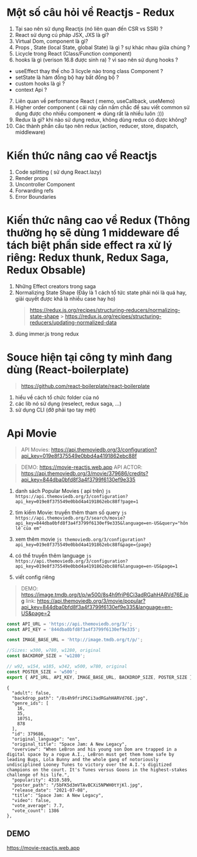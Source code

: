 # Một số câu hỏi về Reactjs - Redux

1. Tại sao nên sử dụng Reactjs (nó liên quan đến CSR vs SSR) ?
2. React sử dụng cú pháp JSX, JXS là gì?
3. Virtual Dom, component là gì?
4. Props , State (local State, global State) là gì ? sự khác nhau giữa chúng ?
5. Licycle trong React (Class/Function component)
6. hooks là gì (verison 16.8 được sinh ra) ? vì sao nên sử dụng hooks ?

- useEffect thay thế cho 3 licycle nào trong class Component ?
- setState là hàm đồng bộ hay bất đồng bộ ?
- custom hooks là gì ?
- context Api ?

7. Liên quan về performance React ( memo, useCallback, useMemo)
8. Higher order component ( cái này cần nắm chắc để sau viết common sử dụng được cho nhiều component => dùng rất là nhiều luôn :)))
9. Redux là gì? khi nào sử dụng redux, không dùng redux có được không?
10. Các thành phần cấu tạo nên redux (action, reducer, store, dispatch, middleware)

# Kiến thức nâng cao về Reactjs

1. Code splitting ( sử dụng React.lazy)
2. Render props
3. Uncontroller Component
4. Forwarding refs
5. Error Boundaries

# Kiến thức nâng cao về Redux (Thông thường họ sẽ dùng 1 middeware để tách biệt phần side effect ra xử lý riêng: Redux thunk, Redux Saga, Redux Obsable)

1. Những Effect creators trong saga
2. Normalizing State Shape (Đây là 1 cách tổ tức state phải nói là quá hay, giải quyết được khá là nhiều case hay ho)
   > https://redux.js.org/recipes/structuring-reducers/normalizing-state-shape > https://redux.js.org/recipes/structuring-reducers/updating-normalized-data
3. dùng immer.js trong redux

# Souce hiện tại công ty mình đang dùng (React-boilerplate)

> https://github.com/react-boilerplate/react-boilerplate

1. hiểu về cách tổ chức folder của nó
2. các lib nó sử dụng (reselect, redux saga, ...)
3. sử dụng CLI (đỡ phải tạo tay mệt)

# Api Movie

> API Movies: https://api.themoviedb.org/3/configuration?api_key=019e8f375549e0bbd4a4191862ebc88f

> DEMO: https://movie-reactjs.web.app
> API ACTOR: https://api.themoviedb.org/3/movie/379686/credits?api_key=844dba0bfd8f3a4f3799f6130ef9e335

1. danh sách Popular Movies ( api trên)
   `js https://api.themoviedb.org/3/configuration?api_key=019e8f375549e0bbd4a4191862ebc88f?page=1`
2. tìm kiếm Movie: truyền thêm tham số query
   `js https://api.themoviedb.org/3/search/movie?api_key=844dba0bfd8f3a4f3799f6130ef9e335&language=en-US&query="hôn lễ của em"`
3. xem thêm movie
   `js themoviedb.org/3/configuration?api_key=019e8f375549e0bbd4a4191862ebc88f&page={page}`

4. có thể truyền thêm language
   `js https://api.themoviedb.org/3/configuration?api_key=019e8f375549e0bbd4a4191862ebc88f&language=en-US&page=1`

5. viết config riêng

> DEMO: https://image.tmdb.org/t/p/w500/8s4h9friP6Ci3adRGahHARVd76E.jpg
> link: https://api.themoviedb.org/3/movie/popular?api_key=844dba0bfd8f3a4f3799f6130ef9e335&language=en-US&page=2

```js
const API_URL = 'https://api.themoviedb.org/3/';
const API_KEY = '844dba0bfd8f3a4f3799f6130ef9e335';

const IMAGE_BASE_URL = 'http://image.tmdb.org/t/p/';

//Sizes: w300, w780, w1280, original
const BACKDROP_SIZE = 'w1280';

// w92, w154, w185, w342, w500, w780, original
const POSTER_SIZE = 'w500';
export { API_URL, API_KEY, IMAGE_BASE_URL, BACKDROP_SIZE, POSTER_SIZE };
```

    {
      "adult": false,
      "backdrop_path": "/8s4h9friP6Ci3adRGahHARVd76E.jpg",
      "genre_ids": [
        16,
        35,
        10751,
        878
      ],
      "id": 379686,
      "original_language": "en",
      "original_title": "Space Jam: A New Legacy",
      "overview": "When LeBron and his young son Dom are trapped in a digital space by a rogue A.I., LeBron must get them home safe by leading Bugs, Lola Bunny and the whole gang of notoriously undisciplined Looney Tunes to victory over the A.I.'s digitized champions on the court. It's Tunes versus Goons in the highest-stakes challenge of his life.",
      "popularity": 4310.589,
      "poster_path": "/5bFK5d3mVTAvBCXi5NPWH0tYjKl.jpg",
      "release_date": "2021-07-08",
      "title": "Space Jam: A New Legacy",
      "video": false,
      "vote_average": 7.7,
      "vote_count": 1386
    },

## DEMO

https://movie-reactjs.web.app
